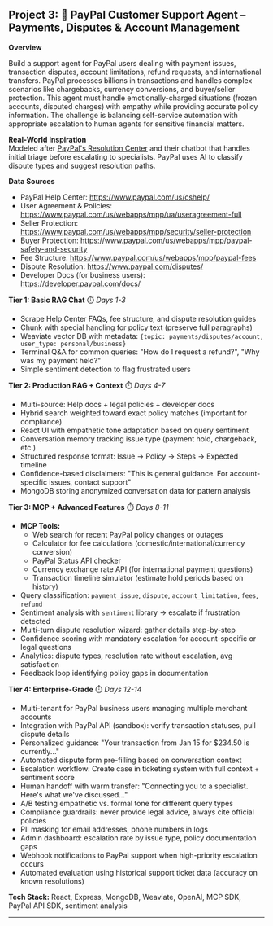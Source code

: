 ## Project 3: 🏦 PayPal Customer Support Agent – Payments, Disputes & Account Management

**Overview**

Build a support agent for PayPal users dealing with payment issues, transaction disputes, account limitations, refund requests, and international transfers. PayPal processes billions in transactions and handles complex scenarios like chargebacks, currency conversions, and buyer/seller protection. This agent must handle emotionally-charged situations (frozen accounts, disputed charges) with empathy while providing accurate policy information. The challenge is balancing self-service automation with appropriate escalation to human agents for sensitive financial matters.

**Real-World Inspiration**  
Modeled after [PayPal's Resolution Center](https://www.paypal.com/disputes/) and their chatbot that handles initial triage before escalating to specialists. PayPal uses AI to classify dispute types and suggest resolution paths.

**Data Sources**

- PayPal Help Center: https://www.paypal.com/us/cshelp/
- User Agreement & Policies: https://www.paypal.com/us/webapps/mpp/ua/useragreement-full
- Seller Protection: https://www.paypal.com/us/webapps/mpp/security/seller-protection
- Buyer Protection: https://www.paypal.com/us/webapps/mpp/paypal-safety-and-security
- Fee Structure: https://www.paypal.com/us/webapps/mpp/paypal-fees
- Dispute Resolution: https://www.paypal.com/disputes/
- Developer Docs (for business users): https://developer.paypal.com/docs/

**Tier 1: Basic RAG Chat** ⏱️ _Days 1-3_

- Scrape Help Center FAQs, fee structure, and dispute resolution guides
- Chunk with special handling for policy text (preserve full paragraphs)
- Weaviate vector DB with metadata: `{topic: payments/disputes/account, user_type: personal/business}`
- Terminal Q&A for common queries: "How do I request a refund?", "Why was my payment held?"
- Simple sentiment detection to flag frustrated users

**Tier 2: Production RAG + Context** ⏱️ _Days 4-7_

- Multi-source: Help docs + legal policies + developer docs
- Hybrid search weighted toward exact policy matches (important for compliance)
- React UI with empathetic tone adaptation based on query sentiment
- Conversation memory tracking issue type (payment hold, chargeback, etc.)
- Structured response format: Issue → Policy → Steps → Expected timeline
- Confidence-based disclaimers: "This is general guidance. For account-specific issues, contact support"
- MongoDB storing anonymized conversation data for pattern analysis

**Tier 3: MCP + Advanced Features** ⏱️ _Days 8-11_

- **MCP Tools:**
  - Web search for recent PayPal policy changes or outages
  - Calculator for fee calculations (domestic/international/currency conversion)
  - PayPal Status API checker
  - Currency exchange rate API (for international payment questions)
  - Transaction timeline simulator (estimate hold periods based on history)
- Query classification: `payment_issue`, `dispute`, `account_limitation`, `fees`, `refund`
- Sentiment analysis with `sentiment` library → escalate if frustration detected
- Multi-turn dispute resolution wizard: gather details step-by-step
- Confidence scoring with mandatory escalation for account-specific or legal questions
- Analytics: dispute types, resolution rate without escalation, avg satisfaction
- Feedback loop identifying policy gaps in documentation

**Tier 4: Enterprise-Grade** ⏱️ _Days 12-14_

- Multi-tenant for PayPal business users managing multiple merchant accounts
- Integration with PayPal API (sandbox): verify transaction statuses, pull dispute details
- Personalized guidance: "Your transaction from Jan 15 for $234.50 is currently..."
- Automated dispute form pre-filling based on conversation context
- Escalation workflow: Create case in ticketing system with full context + sentiment score
- Human handoff with warm transfer: "Connecting you to a specialist. Here's what we've discussed..."
- A/B testing empathetic vs. formal tone for different query types
- Compliance guardrails: never provide legal advice, always cite official policies
- PII masking for email addresses, phone numbers in logs
- Admin dashboard: escalation rate by issue type, policy documentation gaps
- Webhook notifications to PayPal support when high-priority escalation occurs
- Automated evaluation using historical support ticket data (accuracy on known resolutions)

**Tech Stack:** React, Express, MongoDB, Weaviate, OpenAI, MCP SDK, PayPal API SDK, sentiment analysis

---
